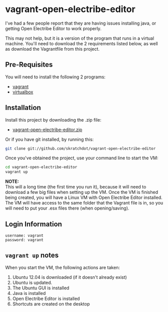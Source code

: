 # vagrant-open-electribe-editor

I've had a few people report that they are having issues installing
java, or getting Open Electribe Editor to work properly.

This may not help, but it is a version of the program that runs in a
virtual machine.  You'll need to download the 2 requirements listed
below, as well as download the Vagrantfile from this project.


## Pre-Requisites

You will need to install the following 2 programs:

- [vagrant](http://www.vagrantup.com/downloads.html)
- [virtualbox](https://www.virtualbox.org/wiki/Downloads)


## Installation

Install this project by downloading the .zip file:

- [vagrant-open-electribe-editor.zip](https://github.com/skratchdot/vagrant-open-electribe-editor/archive/master.zip)

Or if you have git installed, by running this:

```bash
git clone git://github.com/skratchdot/vagrant-open-electribe-editor
```

Once you've obtained the project, use your command line to start the VM:

```bash
cd vagrant-open-electribe-editor
vagrant up
```

**NOTE:**  
This will a long time (the first time you run it), because it will need to download
a few big files when setting up the VM.  Once the VM is finished being created, you
will have a Linux VM with Open Electribe Editor installed.  The VM will have access
to the same folder that the Vagrant file is in, so you will need to put your .esx files
there (when opening/saving).


## Login Information

    username: vagrant
    password: vagrant


## `vagrant up` notes

When you start the VM, the following actions are taken:

1. Ubuntu 12.04 is downloaded (if it doesn't already exist)
2. Ubuntu is updated.
3. The Ubuntu GUI is installed
4. Java is installed
5. Open Electribe Editor is installed
6. Shortcuts are created on the desktop

